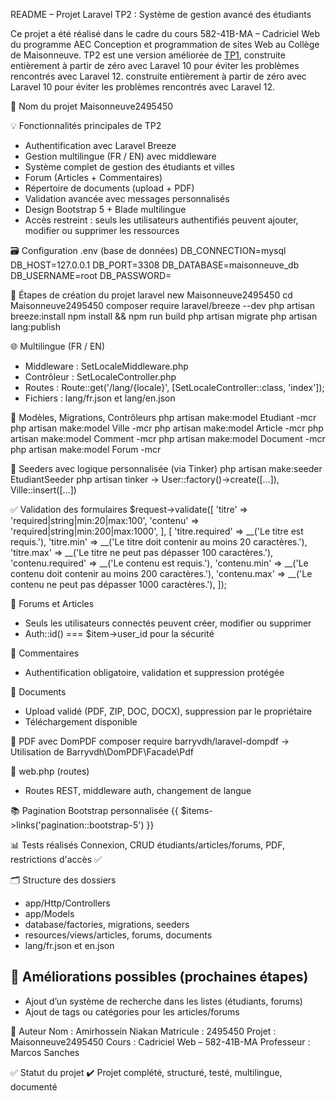 README – Projet Laravel TP2 : Système de gestion avancé des étudiants

Ce projet a été réalisé dans le cadre du cours 582-41B-MA – Cadriciel Web du programme AEC Conception et programmation de sites Web au Collège de Maisonneuve.
TP2 est une version améliorée de [TP1](https://github.com/Amir-nkn/Laravel-TP-1), construite entièrement à partir de zéro avec Laravel 10 pour éviter les problèmes rencontrés avec Laravel 12.
construite entièrement à partir de zéro avec Laravel 10 pour éviter les problèmes rencontrés avec Laravel 12.

🌟 Nom du projet
Maisonneuve2495450

💡 Fonctionnalités principales de TP2

- Authentification avec Laravel Breeze
- Gestion multilingue (FR / EN) avec middleware
- Système complet de gestion des étudiants et villes
- Forum (Articles + Commentaires)
- Répertoire de documents (upload + PDF)
- Validation avancée avec messages personnalisés
- Design Bootstrap 5 + Blade multilingue
- Accès restreint : seuls les utilisateurs authentifiés peuvent ajouter, modifier ou supprimer les ressources

🗃️ Configuration .env (base de données)
DB_CONNECTION=mysql
DB_HOST=127.0.0.1
DB_PORT=3308
DB_DATABASE=maisonneuve_db
DB_USERNAME=root
DB_PASSWORD=

🚀 Étapes de création du projet
laravel new Maisonneuve2495450
cd Maisonneuve2495450
composer require laravel/breeze --dev
php artisan breeze:install
npm install && npm run build
php artisan migrate
php artisan lang:publish

🌐 Multilingue (FR / EN)

- Middleware : SetLocaleMiddleware.php
- Contrôleur : SetLocaleController.php
- Routes : Route::get('/lang/{locale}', [SetLocaleController::class, 'index']);
- Fichiers : lang/fr.json et lang/en.json

📄 Modèles, Migrations, Contrôleurs
php artisan make:model Etudiant -mcr
php artisan make:model Ville -mcr
php artisan make:model Article -mcr
php artisan make:model Comment -mcr
php artisan make:model Document -mcr
php artisan make:model Forum -mcr

🌱 Seeders avec logique personnalisée (via Tinker)
php artisan make:seeder EtudiantSeeder
php artisan tinker → User::factory()->create([...]), Ville::insert([...])

✅ Validation des formulaires
$request->validate([
'titre' => 'required|string|min:20|max:100',
'contenu' => 'required|string|min:200|max:1000',
], [
'titre.required' => __('Le titre est requis.'),
'titre.min' => __('Le titre doit contenir au moins 20 caractères.'),
'titre.max' => __('Le titre ne peut pas dépasser 100 caractères.'),
'contenu.required' => __('Le contenu est requis.'),
'contenu.min' => __('Le contenu doit contenir au moins 200 caractères.'),
'contenu.max' => __('Le contenu ne peut pas dépasser 1000 caractères.'),
]);

🧾 Forums et Articles

- Seuls les utilisateurs connectés peuvent créer, modifier ou supprimer
- Auth::id() === $item->user_id pour la sécurité

💬 Commentaires

- Authentification obligatoire, validation et suppression protégée

📎 Documents

- Upload validé (PDF, ZIP, DOC, DOCX), suppression par le propriétaire
- Téléchargement disponible

🧾 PDF avec DomPDF
composer require barryvdh/laravel-dompdf
→ Utilisation de Barryvdh\DomPDF\Facade\Pdf

🧭 web.php (routes)

- Routes REST, middleware auth, changement de langue

📚 Pagination Bootstrap personnalisée
{{ $items->links('pagination::bootstrap-5') }}

📊 Tests réalisés
Connexion, CRUD étudiants/articles/forums, PDF, restrictions d'accès ✅

🗂️ Structure des dossiers

- app/Http/Controllers
- app/Models
- database/factories, migrations, seeders
- resources/views/articles, forums, documents
- lang/fr.json et en.json

## 🔧 Améliorations possibles (prochaines étapes)

- Ajout d’un système de recherche dans les listes (étudiants, forums)
- Ajout de tags ou catégories pour les articles/forums

👤 Auteur
Nom : Amirhossein Niakan
Matricule : 2495450
Projet : Maisonneuve2495450
Cours : Cadriciel Web – 582-41B-MA
Professeur : Marcos Sanches

✅ Statut du projet
✔️ Projet complété, structuré, testé, multilingue, documenté
